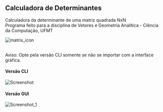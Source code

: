 ## Calculadora de Determinantes
Calculadora da determinante de uma matriz quadrada NxN
</br>
Programa feito para a disciplina de Vetores e Geometria Analítica - Ciência da Computação, UFMT

![matrix_icon](https://github.com/lucastozo/CalculadoraDeterminantes/assets/102305949/e395ff30-d4c1-456a-894d-35cc42af777d)

</br>
Aviso: Opte pela versão CLI somente se não se importar com a interface gráfica.
<h4>Versão CLI</h4>

![Screenshot](https://github.com/lucastozo/CalculadoraDeterminantes/assets/102305949/c6dbf209-bb44-4f9b-8d95-71254e26e6a2)

<h4>Versão GUI</h4>

![Screenshot_1](https://github.com/lucastozo/CalculadoraDeterminantes/assets/102305949/7bdfdc32-4163-48cd-9f63-c4e3fda4478f)
